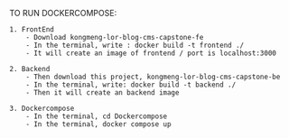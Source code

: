 TO RUN DOCKERCOMPOSE:

    1. FrontEnd
        - Download kongmeng-lor-blog-cms-capstone-fe
        - In the terminal, write : docker build -t frontend ./
        - It will create an image of frontend / port is localhost:3000

    2. Backend
        - Then download this project, kongmeng-lor-blog-cms-capstone-be
        - In the terminal, write: docker build -t backend ./ 
        - Then it will create an backend image

    3. Dockercompose
        - In the terminal, cd Dockercompose
        - In the terminal, docker compose up